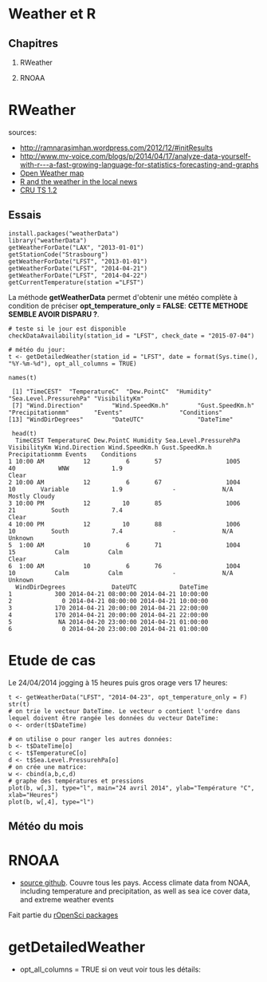 Weather et R
============

Chapitres
---------
1. RWeather

2. RNOAA


RWeather
========

sources:
- http://ramnarasimhan.wordpress.com/2012/12/#initResults
- http://www.mv-voice.com/blogs/p/2014/04/17/analyze-data-yourself-with-r---a-fast-growing-language-for-statistics-forecasting-and-graphs
- [Open Weather map](http://openweathermap.org/city/2973783)
- [R and the weather in the local news](http://blog.revolutionanalytics.com/2014/04/r-and-the-weather-in-the-local-news.html)
- [CRU TS 1.2](http://www.cru.uea.ac.uk/cru/data/hrg/timm/grid/CRU_TS_1_2.html)


Essais
-------
```
install.packages("weatherData")
library("weatherData")
getWeatherForDate("LAX", "2013-01-01")
getStationCode("Strasbourg")
getWeatherForDate("LFST", "2013-01-01")
getWeatherForDate("LFST", "2014-04-21")
getWeatherForDate("LFST", "2014-04-22")
getCurrentTemperature(station ="LFST")
```

La méthode **getWeatherData** permet d'obtenir une météo complète à condition de préciser **opt_temperature_only = FALSE**:
__CETTE METHODE SEMBLE AVOIR DISPARU ?__.

```
# teste si le jour est disponible
checkDataAvailability(station_id = "LFST", check_date = "2015-07-04")

# météo du jour:
t <- getDetailedWeather(station_id = "LFST", date = format(Sys.time(), "%Y-%m-%d"), opt_all_columns = TRUE)

names(t)

 [1] "TimeCEST"  "TemperatureC"  "Dew.PointC"  "Humidity" "Sea.Level.PressurehPa" "VisibilityKm"         
 [7] "Wind.Direction"        "Wind.SpeedKm.h"        "Gust.SpeedKm.h"        "Precipitationmm"       "Events"                "Conditions"           
[13] "WindDirDegrees"        "DateUTC"               "DateTime" 

 head(t)
  TimeCEST TemperatureC Dew.PointC Humidity Sea.Level.PressurehPa VisibilityKm Wind.Direction Wind.SpeedKm.h Gust.SpeedKm.h Precipitationmm Events    Conditions
1 10:00 AM           12          6       57                  1005           40            WNW            1.9                                               Clear
2 10:00 AM           12          6       67                  1004           10       Variable            1.9              -             N/A        Mostly Cloudy
3 10:00 PM           12         10       85                  1006           21          South            7.4                                               Clear
4 10:00 PM           12         10       88                  1006           10          South            7.4              -             N/A              Unknown
5  1:00 AM           10          6       71                  1004           15           Calm           Calm                                               Clear
6  1:00 AM           10          6       76                  1004           10           Calm           Calm              -             N/A              Unknown
  WindDirDegrees             DateUTC            DateTime
1            300 2014-04-21 08:00:00 2014-04-21 10:00:00
2              0 2014-04-21 08:00:00 2014-04-21 10:00:00
3            170 2014-04-21 20:00:00 2014-04-21 22:00:00
4            170 2014-04-21 20:00:00 2014-04-21 22:00:00
5             NA 2014-04-20 23:00:00 2014-04-21 01:00:00
6              0 2014-04-20 23:00:00 2014-04-21 01:00:00
```

Etude de cas
============

Le 24/04/2014 jogging à 15 heures puis gros orage vers 17 heures:

```
t <- getWeatherData("LFST", "2014-04-23", opt_temperature_only = F)
str(t)
# on trie le vecteur DateTime. Le vecteur o contient l'ordre dans lequel doivent être rangée les données du vecteur DateTime:
o <- order(t$DateTime)

# on utilise o pour ranger les autres données:
b <- t$DateTime[o]
c <- t$TemperatureC[o]
d <- t$Sea.Level.PressurehPa[o]
# on crée une matrice:
w <- cbind(a,b,c,d)
# graphe des températures et pressions
plot(b, w[,3], type="l", main="24 avril 2014", ylab="Température °C", xlab="Heures")
plot(b, w[,4], type="l")
```

Météo du mois
-------------


RNOAA
=====

- [source github](https://github.com/ropensci/rnoaa). Couvre tous les pays. Access climate data from NOAA, including temperature and precipitation, as well as sea ice cover data, and extreme weather events

Fait partie du [rOpenSci packages](http://ropensci.org/packages/)

getDetailedWeather
==================

- opt_all_columns = TRUE si on veut voir tous les détails:


